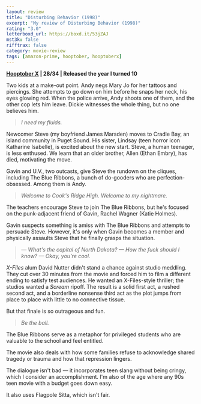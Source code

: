 ```yaml
---
layout: review
title: "Disturbing Behavior (1998)"
excerpt: "My review of Disturbing Behavior (1998)"
rating: "3.0"
letterboxd_url: https://boxd.it/53jZAJ
mst3k: false
rifftrax: false
category: movie-review
tags: [amazon-prime, hooptober, hooptoberx]
---
```


<b><a href="https://boxd.it/pmi12">Hooptober X</a> | 28/34 | Released the year I turned 10</b>

Two kids at a make-out point. Andy negs Mary Jo for her tattoos and piercings. She attempts to go down on him before he snaps her neck, his eyes glowing red. When the police arrive, Andy shoots one of them, and the other cop lets him leave. Dickie witnesses the whole thing, but no one believes him.

<blockquote><i>I need my fluids.</i></blockquote>Newcomer Steve (my boyfriend James Marsden) moves to Cradle Bay, an island community in Puget Sound. His sister, Lindsay (teen horror icon Katharine Isabelle), is excited about the new start. Steve, a human teenager, is less enthused. We learn that an older brother, Allen (Ethan Embry), has died, motivating the move.

Gavin and U.V., two outcasts, give Steve the rundown on the cliques, including The Blue Ribbons, a bunch of do-gooders who are perfection-obsessed. Among them is Andy.

<blockquote><i>Welcome to Cook's Ridge High. Welcome to my nightmare.</i></blockquote>The teachers encourage Steve to join The Blue Ribbons, but he's focused on the punk-adjacent friend of Gavin, Rachel Wagner (Katie Holmes).

Gavin suspects something is amiss with The Blue Ribbons and attempts to persuade Steve. However, it's only when Gavin becomes a member and physically assaults Steve that he finally grasps the situation.

<blockquote><i>— What's the capital of North Dakota?
— How the fuck should I know?
— Okay, you're cool.</i></blockquote><i>X-Files</i> alum David Nutter didn't stand a chance against studio meddling. They cut over 30 minutes from the movie and forced him to film a different ending to satisfy test audiences. He wanted an X-Files-style thriller; the studios wanted a <i>Scream</i> ripoff. The result is a solid first act, a rushed second act, and a borderline nonsense third act as the plot jumps from place to place with little to no connective tissue.

But that finale is so outrageous and fun.

<blockquote><i>Be the ball.</i></blockquote>The Blue Ribbons serve as a metaphor for privileged students who are valuable to the school and feel entitled.

The movie also deals with how some families refuse to acknowledge shared tragedy or trauma and how that repression lingers.

The dialogue isn't bad — it incorporates teen slang without being cringy, which I consider an accomplishment. I'm also of the age where any 90s teen movie with a budget goes down easy.

It also uses Flagpole Sitta, which isn't fair.
